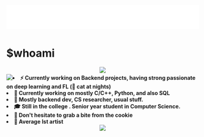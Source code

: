 <h1 align="center">
  <img src="https://github.com/aintburak/aintburak/blob/main/snowing.svg" alt="" />
</h1>

# $whoami
<div align="center">
<img src="https://imgur.com/sEMwGRF.jpg">
</div>


<div align="center">
<img src="https://imgur.com/TQveoSO.jpg" align="left">
</div>


<!--
<div align="center">
<img src="https://i.imgur.com/rofqgpv.png" align="left">
</div>
-->

  
<li>
<b>⚡️ Currently working on Backend projects, having strong passionate on deep learning and FL (🐾 cat at nights)</b>
</li>
<li>
<b>🌱 Currently working on mostly C/C++, Python, and also SQL </b> 
</li>
<li>
<b>🌟 Mostly backend dev, CS researcher, usual stuff.</b> 
</li>
<li>
<b> 🎓 Still in the college . Senior year student in Computer Science. </b>
</li>
<li>
<b>🍪 Don't hesitate to grab a bite from the cookie</b>
</li>
<li>
<b>🧁 Average Ist artist </b>
</li>



<div align="center">
<img src = "https://i.imgur.com/5NescPq.png">
  </div>
